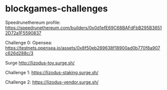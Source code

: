 # blockgames-challenges

Speedrunethereum profile:
https://speedrunethereum.com/builders/0x0d1efE69C68BAFdFbB295B36512D72a1F5590837

Challenge 0:
Opensea:
https://testnets.opensea.io/assets/0x8f50eb289638f18900ad0b770f8a907c626d288c/3

Surge
http://lizodus-toy.surge.sh/


Challenge 1:
https://lizodus-staking.surge.sh/

Challenge 2:
https://lizodus-vendor.surge.sh/
